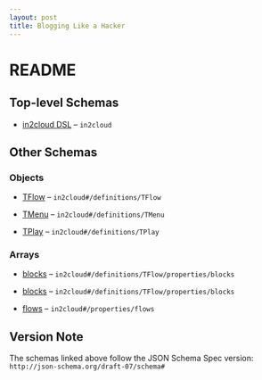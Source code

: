 ```yaml
---
layout: post
title: Blogging Like a Hacker
---
```


# README

## Top-level Schemas

*   [in2cloud DSL](./tdslroot.md "in2cloud DSL root object") – `in2cloud`

## Other Schemas

### Objects

*   [TFlow](./tdslroot-definitions-tflow.md "Flow definition") – `in2cloud#/definitions/TFlow`

*   [TMenu](./tdslroot-definitions-tmenu.md "Prompt user to make a choice") – `in2cloud#/definitions/TMenu`

*   [TPlay](./tdslroot-definitions-tplay.md "Play message to a user") – `in2cloud#/definitions/TPlay`

### Arrays

*   [blocks](./tdslroot-definitions-tflow-properties-blocks.md "Blocks defining flow logic") – `in2cloud#/definitions/TFlow/properties/blocks`

*   [blocks](./tdslroot-definitions-tflow-properties-blocks.md "Blocks defining flow logic") – `in2cloud#/definitions/TFlow/properties/blocks`

*   [flows](./tdslroot-properties-flows.md "Flows definition") – `in2cloud#/properties/flows`

## Version Note

The schemas linked above follow the JSON Schema Spec version: `http://json-schema.org/draft-07/schema#`
